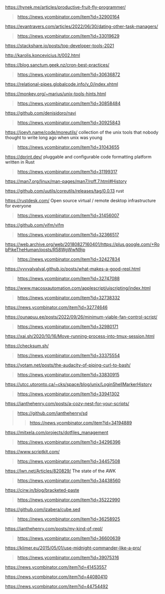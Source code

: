 https://hynek.me/articles/productive-fruit-fly-programmer/
> https://news.ycombinator.com/item?id=32900164

https://evantravers.com/articles/2022/06/30/dating-other-task-managers/
> https://news.ycombinator.com/item?id=33019629

https://stackshare.io/posts/top-developer-tools-2021

http://karolis.koncevicius.lt/002.html

https://blog.sanctum.geek.nz/cron-best-practices/
> https://news.ycombinator.com/item?id=30636872

https://relational-pipes.globalcode.info/v_0/index.xhtml

https://monkey.org/~marius/unix-tools-hints.html
> https://news.ycombinator.com/item?id=30858484

https://github.com/denisidoro/navi
> https://news.ycombinator.com/item?id=30925843

https://joeyh.name/code/moreutils/ collection of the unix tools that nobody thought to write long ago when unix was young
> https://news.ycombinator.com/item?id=31043655

https://dprint.dev/ pluggable and configurable code formatting platform written in Rust
> https://news.ycombinator.com/item?id=31199317

https://man7.org/linux/man-pages/man7/roff.7.html#History

https://github.com/uutils/coreutils/releases/tag/0.0.13 rust

https://rustdesk.com/ Open source virtual / remote desktop infrastructure for everyone
> https://news.ycombinator.com/item?id=31456007

https://github.com/vifm/vifm
> https://news.ycombinator.com/item?id=32366517

https://web.archive.org/web/20180827160401/https://plus.google.com/+RobPikeTheHuman/posts/R58WgWwN9jp
> https://news.ycombinator.com/item?id=32427834

https://vvvvalvalval.github.io/posts/what-makes-a-good-repl.html
> https://news.ycombinator.com/item?id=32747088

https://www.macosxautomation.com/applescript/uiscripting/index.html
> https://news.ycombinator.com/item?id=32738332

https://news.ycombinator.com/item?id=32774646

https://ounapuu.ee/posts/2022/09/26/minimum-viable-fan-control-script/
> https://news.ycombinator.com/item?id=32980171

https://xai.sh/2020/10/16/Move-running-process-into-tmux-session.html

https://checksum.sh/
> https://news.ycombinator.com/item?id=33375554

https://yotam.net/posts/the-audacity-of-piping-curl-to-bash/
> https://news.ycombinator.com/item?id=33830915

https://utcc.utoronto.ca/~cks/space/blog/unix/LoginShellMarkerHistory
> https://news.ycombinator.com/item?id=33941302

https://ianthehenry.com/posts/a-cozy-nest-for-your-scripts/
> https://github.com/ianthehenry/sd
> > https://news.ycombinator.com/item?id=34194889

https://mitxela.com/projects/dotfiles_management
> https://news.ycombinator.com/item?id=34296396

https://www.scriptkit.com/
> https://news.ycombinator.com/item?id=34457508

https://lwn.net/Articles/820829/ The state of the AWK
> https://news.ycombinator.com/item?id=34438560

https://cirw.in/blog/bracketed-paste
> https://news.ycombinator.com/item?id=35222990

https://github.com/izabera/cube.sed
> https://news.ycombinator.com/item?id=36258925

https://ianthehenry.com/posts/my-kind-of-repl/
> https://news.ycombinator.com/item?id=36600639

https://klimer.eu/2015/05/01/use-midnight-commander-like-a-pro/
> https://news.ycombinator.com/item?id=39075316

https://news.ycombinator.com/item?id=41453557

https://news.ycombinator.com/item?id=44080410

https://news.ycombinator.com/item?id=44754492